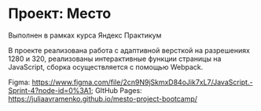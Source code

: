 # Проект: Место
Выполнен в рамках курса Яндекс Практикум 

В проекте реализована работа с адаптивной версткой на разрешениях 1280 и 320, реализованы интерактивные функции страницы  на JavaScript, сборка осуществляется с помощью Webpack.

Figma: https://www.figma.com/file/2cn9N9jSkmxD84oJik7xL7/JavaScript.-Sprint-4?node-id=0%3A1;
GItHub Pages: https://juliaavramenko.github.io/mesto-project-bootcamp/


